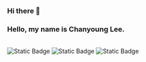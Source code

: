 ### Hi there 👋
### Hello, my name is Chanyoung Lee.
<br>
<img alt="Static Badge" src="https://img.shields.io/badge/python-%233776AB">
<img alt="Static Badge" src="https://img.shields.io/badge/C-%23A8B9CC">
<img alt="Static Badge" src="https://img.shields.io/badge/Java-%23F7DF1E">
<br/>
